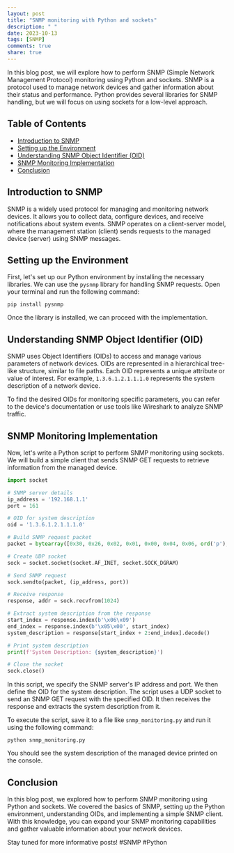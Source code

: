 ```yaml
---
layout: post
title: "SNMP monitoring with Python and sockets"
description: " "
date: 2023-10-13
tags: [SNMP]
comments: true
share: true
---
```


In this blog post, we will explore how to perform SNMP (Simple Network Management Protocol) monitoring using Python and sockets. SNMP is a protocol used to manage network devices and gather information about their status and performance. Python provides several libraries for SNMP handling, but we will focus on using sockets for a low-level approach.

## Table of Contents
- [Introduction to SNMP](#introduction-to-snmp)
- [Setting up the Environment](#setting-up-the-environment)
- [Understanding SNMP Object Identifier (OID)](#understanding-snmp-object-identifier-oid)
- [SNMP Monitoring Implementation](#snmp-monitoring-implementation)
- [Conclusion](#conclusion)

## Introduction to SNMP

SNMP is a widely used protocol for managing and monitoring network devices. It allows you to collect data, configure devices, and receive notifications about system events. SNMP operates on a client-server model, where the management station (client) sends requests to the managed device (server) using SNMP messages.

## Setting up the Environment

First, let's set up our Python environment by installing the necessary libraries. We can use the `pysnmp` library for handling SNMP requests. Open your terminal and run the following command:

```shell
pip install pysnmp
```

Once the library is installed, we can proceed with the implementation.

## Understanding SNMP Object Identifier (OID)

SNMP uses Object Identifiers (OIDs) to access and manage various parameters of network devices. OIDs are represented in a hierarchical tree-like structure, similar to file paths. Each OID represents a unique attribute or value of interest. For example, `1.3.6.1.2.1.1.1.0` represents the system description of a network device.

To find the desired OIDs for monitoring specific parameters, you can refer to the device's documentation or use tools like Wireshark to analyze SNMP traffic.

## SNMP Monitoring Implementation

Now, let's write a Python script to perform SNMP monitoring using sockets. We will build a simple client that sends SNMP GET requests to retrieve information from the managed device.

```python
import socket

# SNMP server details
ip_address = '192.168.1.1'
port = 161

# OID for system description
oid = '1.3.6.1.2.1.1.1.0'

# Build SNMP request packet
packet = bytearray([0x30, 0x26, 0x02, 0x01, 0x00, 0x04, 0x06, ord('p'), ord('u'), ord('b'), ord('l'), ord('i'), ord('c'), 0xA0, 0x19, 0x02, 0x04, 0x33, 0xD4, 0x52, 0x67, 0x02, 0x01, 0x00, 0x02, 0x01, 0x00, 0x30, 0x0B, 0x30, 0x09, 0x06, 0x05, 0x2B, 0x06, 0x01, 0x02, 0x01, 0x01, 0x01, 0x00])

# Create UDP socket
sock = socket.socket(socket.AF_INET, socket.SOCK_DGRAM)

# Send SNMP request
sock.sendto(packet, (ip_address, port))

# Receive response
response, addr = sock.recvfrom(1024)

# Extract system description from the response
start_index = response.index(b'\x06\x09')
end_index = response.index(b'\x05\x00', start_index)
system_description = response[start_index + 2:end_index].decode()

# Print system description
print(f'System Description: {system_description}')

# Close the socket
sock.close()
```

In this script, we specify the SNMP server's IP address and port. We then define the OID for the system description. The script uses a UDP socket to send an SNMP GET request with the specified OID. It then receives the response and extracts the system description from it.

To execute the script, save it to a file like `snmp_monitoring.py` and run it using the following command:

```shell
python snmp_monitoring.py
```

You should see the system description of the managed device printed on the console.

## Conclusion

In this blog post, we explored how to perform SNMP monitoring using Python and sockets. We covered the basics of SNMP, setting up the Python environment, understanding OIDs, and implementing a simple SNMP client. With this knowledge, you can expand your SNMP monitoring capabilities and gather valuable information about your network devices.

Stay tuned for more informative posts! #SNMP #Python